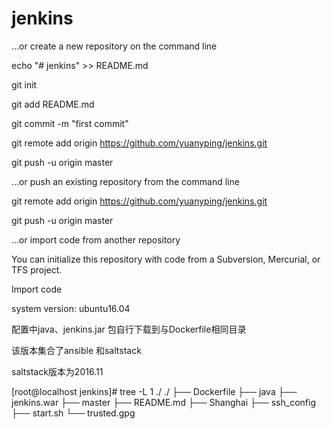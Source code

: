 # jenkins
…or create a new repository on the command line


echo "# jenkins" >> README.md

git init

git add README.md

git commit -m "first commit"

git remote add origin https://github.com/yuanyping/jenkins.git

git push -u origin master

…or push an existing repository from the command line


git remote add origin https://github.com/yuanyping/jenkins.git

git push -u origin master

…or import code from another repository

You can initialize this repository with code from a Subversion, Mercurial, or TFS project.

Import code

system version: ubuntu16.04

配置中java、jenkins.jar 包自行下载到与Dockerfile相同目录

该版本集合了ansible 和saltstack

saltstack版本为2016.11

[root@localhost jenkins]# tree -L 1 ./
./
├── Dockerfile
├── java
├── jenkins.war
├── master
├── README.md
├── Shanghai
├── ssh_config
├── start.sh
└── trusted.gpg

